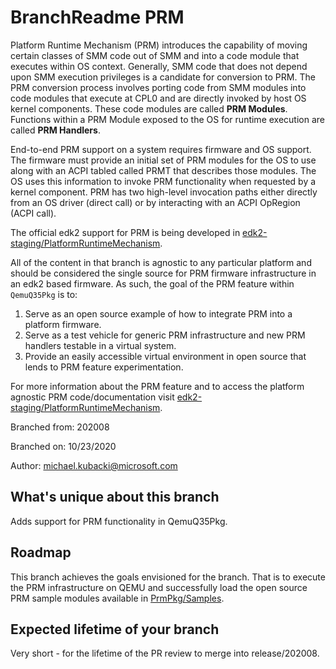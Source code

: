 # BranchReadme PRM

Platform Runtime Mechanism (PRM) introduces the capability of moving certain classes of SMM code out of SMM and into
a code module that executes within OS context. Generally, SMM code that does not depend upon SMM execution privileges
is a candidate for conversion to PRM. The PRM conversion process involves porting code from SMM modules into code
modules that execute at CPL0 and are directly invoked by host OS kernel components. These code modules are called
**PRM Modules**. Functions within a PRM Module exposed to the OS for runtime execution are called **PRM Handlers**.

End-to-end PRM support on a system requires firmware and OS support. The firmware must provide an initial set of PRM
modules for the OS to use along with an ACPI tabled called PRMT that describes those modules. The OS uses this
information to invoke PRM functionality when requested by a kernel component. PRM has two high-level invocation
paths either directly from an OS driver (direct call) or by interacting with an ACPI OpRegion (ACPI call).

The official edk2 support for PRM is being developed in
[edk2-staging/PlatformRuntimeMechanism](https://github.com/tianocore/edk2-staging/tree/PlatformRuntimeMechanism).

All of the content in that branch is agnostic to any particular platform and should be considered the single source
for PRM firmware infrastructure in an edk2 based firmware. As such, the goal of the PRM feature within `QemuQ35Pkg`
is to:

1. Serve as an open source example of how to integrate PRM into a platform firmware.
2. Serve as a test vehicle for generic PRM infrastructure and new PRM handlers testable in a virtual system.
3. Provide an easily accessible virtual environment in open source that lends to PRM feature experimentation.

For more information about the PRM feature and to access the platform agnostic PRM code/documentation visit
[edk2-staging/PlatformRuntimeMechanism](https://github.com/tianocore/edk2-staging/tree/PlatformRuntimeMechanism).

Branched from: 202008

Branched on: 10/23/2020

Author: michael.kubacki@microsoft.com

## What's unique about this branch

Adds support for PRM functionality in QemuQ35Pkg.

## Roadmap

This branch achieves the goals envisioned for the branch. That is to execute the PRM infrastructure on QEMU
and successfully load the open source PRM sample modules available in
[PrmPkg/Samples](https://github.com/tianocore/edk2-staging/tree/PlatformRuntimeMechanism/PrmPkg/Samples).

## Expected lifetime of your branch

Very short - for the lifetime of the PR review to merge into release/202008.
